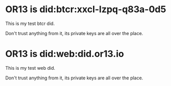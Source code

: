 # OR13 is did:btcr:xxcl-lzpq-q83a-0d5

This is my test btcr did. 

Don't trust anything from it, its private keys are all over the place.


# OR13 is did:web:did.or13.io

This is my test web did. 

Don't trust anything from it, its private keys are all over the place.
